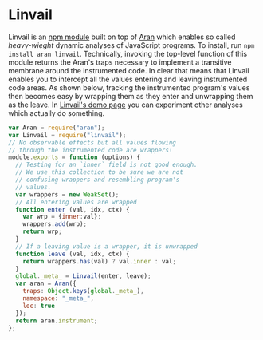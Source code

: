 # Linvail

Linvail is an [npm module](https://www.npmjs.com/linvail) built on top of [Aran](https://github.com/lachrist/aran) which enables so called *heavy-wieght* dynamic analyses of JavaScript programs.
To install, run `npm install aran linvail`.
Technically, invoking the top-level function of this module returns the Aran's traps necessary to implement a transitive membrane around the instrumented code.
In clear that means that Linvail enables you to intercept all the values entering and leaving instrumented code areas.
As shown below, tracking the instrumented program's values then becomes easy by wrapping them as they enter and unwrapping them as the leave.
In [Linvail's demo page](http://rawgit.com/lachrist/linvail/master/demo/index.html) you can experiment other analyses which actually do something.

```js
var Aran = require("aran");
var Linvail = require("linvail");
// No observable effects but all values flowing
// through the instrumented code are wrappers!
module.exports = function (options) {
  // Testing for an `inner` field is not good enough.
  // We use this collection to be sure we are not
  // confusing wrappers and resembling program's
  // values.
  var wrappers = new WeakSet();
  // All entering values are wrapped
  function enter (val, idx, ctx) {
    var wrp = {inner:val};
    wrappers.add(wrp);
    return wrp;
  }
  // If a leaving value is a wrapper, it is unwrapped
  function leave (val, idx, ctx) {
    return wrappers.has(val) ? val.inner : val;
  }
  global._meta_ = Linvail(enter, leave);
  var aran = Aran({
    traps: Object.keys(global._meta_),
    namespace: "_meta_",
    loc: true
  });
  return aran.instrument;
};
```
